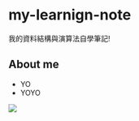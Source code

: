 # my-learnign-note

我的資料結構與演算法自學筆記!

## About me

* YO
* YOYO

![](my-learnign-note/Photos/55dffc9e90c2d.png)
